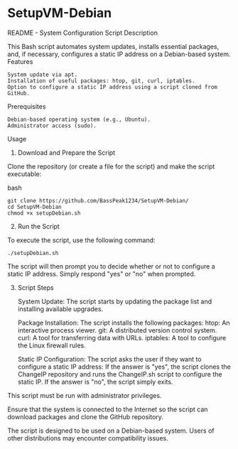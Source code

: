 # SetupVM-Debian


README - System Configuration Script
Description

This Bash script automates system updates, installs essential packages, and, if necessary, configures a static IP address on a Debian-based system.
Features

    System update via apt.
    Installation of useful packages: htop, git, curl, iptables.
    Option to configure a static IP address using a script cloned from GitHub.

Prerequisites

    Debian-based operating system (e.g., Ubuntu).
    Administrator access (sudo).

Usage
1. Download and Prepare the Script

Clone the repository (or create a file for the script) and make the script executable:

bash

    git clone https://github.com/BassPeak1234/SetupVM-Debian/
    cd SetupVM-Debian
    chmod +x setupDebian.sh


2. Run the Script

To execute the script, use the following command:

    ./setupDebian.sh

The script will then prompt you to decide whether or not to configure a static IP address. Simply respond "yes" or "no" when prompted.



3. Script Steps

    System Update: The script starts by updating the package list and installing available upgrades.

    Package Installation: The script installs the following packages:
        htop: An interactive process viewer.
        git: A distributed version control system.
        curl: A tool for transferring data with URLs.
        iptables: A tool to configure the Linux firewall rules.

    Static IP Configuration: The script asks the user if they want to configure a static IP address:
        If the answer is "yes", the script clones the ChangeIP repository and runs the ChangeIP.sh script to configure the static IP.
        If the answer is "no", the script simply exits.



  This script must be run with administrator privileges.
  
  Ensure that the system is connected to the Internet so the script can download packages and clone the GitHub repository.
 
  The script is designed to be used on a Debian-based system. Users of other distributions may encounter compatibility issues.
